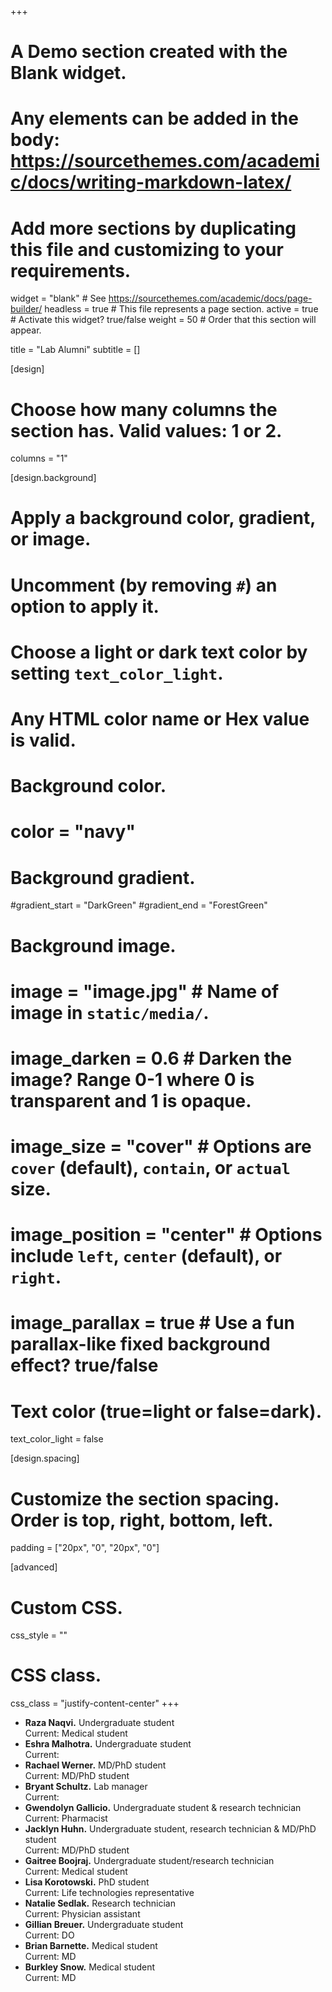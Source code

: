 +++
# A Demo section created with the Blank widget.
# Any elements can be added in the body: https://sourcethemes.com/academic/docs/writing-markdown-latex/
# Add more sections by duplicating this file and customizing to your requirements.

widget = "blank"  # See https://sourcethemes.com/academic/docs/page-builder/
headless = true  # This file represents a page section.
active = true  # Activate this widget? true/false
weight = 50  # Order that this section will appear.

title = "Lab Alumni"
subtitle = []

[design]
  # Choose how many columns the section has. Valid values: 1 or 2.
  columns = "1"

[design.background]
  # Apply a background color, gradient, or image.
  #   Uncomment (by removing `#`) an option to apply it.
  #   Choose a light or dark text color by setting `text_color_light`.
  #   Any HTML color name or Hex value is valid.

  # Background color.
  # color = "navy"

  # Background gradient.
  #gradient_start = "DarkGreen"
  #gradient_end = "ForestGreen"

  # Background image.
  # image = "image.jpg"  # Name of image in `static/media/`.
  # image_darken = 0.6  # Darken the image? Range 0-1 where 0 is transparent and 1 is opaque.
  # image_size = "cover"  #  Options are `cover` (default), `contain`, or `actual` size.
  # image_position = "center"  # Options include `left`, `center` (default), or `right`.
  # image_parallax = true  # Use a fun parallax-like fixed background effect? true/false

  # Text color (true=light or false=dark).
  text_color_light = false

[design.spacing]
  # Customize the section spacing. Order is top, right, bottom, left.
  padding = ["20px", "0", "20px", "0"]

[advanced]
 # Custom CSS.
 css_style = ""

 # CSS class.
 css_class = "justify-content-center"
+++

- **Raza Naqvi.** Undergraduate student <br>
  Current: Medical student
- **Eshra Malhotra.** Undergraduate student <br>
  Current: 
- **Rachael Werner.** MD/PhD student <br>
  Current: MD/PhD student
- **Bryant Schultz.** Lab manager <br>
  Current: 
- **Gwendolyn Gallicio.** Undergraduate student & research technician <br>
  Current: Pharmacist
- **Jacklyn Huhn.** Undergraduate student, research technician & MD/PhD student <br>
  Current: MD/PhD student
- **Gaitree Boojraj.** Undergraduate student/research technician <br>
  Current: Medical student
- **Lisa Korotowski.** PhD student <br>
  Current: Life technologies representative
- **Natalie Sedlak.** Research technician <br>
  Current: Physician assistant
- **Gillian Breuer.** Undergraduate student <br>
  Current: DO
- **Brian Barnette.** Medical student <br>
  Current: MD
- **Burkley Snow.** Medical student <br>
  Current: MD



